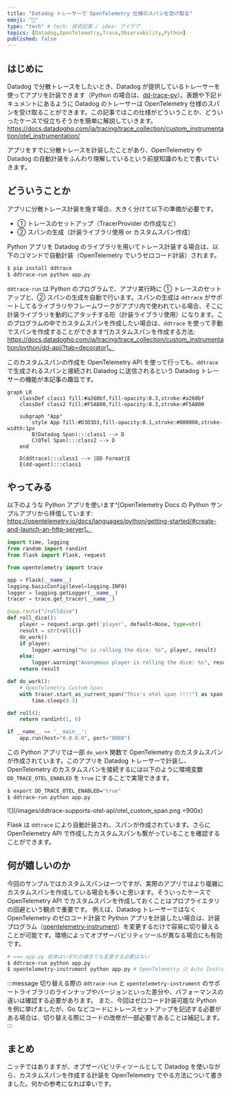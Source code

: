 ```yaml
---
title: "Datadog トレーサーで OpenTelemetry 仕様のスパンを受け取る"
emoji: "🔭"
type: "tech" # tech: 技術記事 / idea: アイデア
topics: [Datadog,OpenTelemetry,Trace,Observability,Python]
published: false
---
```


## はじめに
Datadog で分散トレースをしたいとき、Datadog が提供しているトレーサーを使ってアプリを計装できます（Python の場合は、[dd-trace-py](https://github.com/DataDog/dd-trace-py)）。表題や下記ドキュメントにあるように Datadog のトレーサーは OpenTelemetry 仕様のスパンを受け取ることができます。この記事ではこの仕様がどういうことか、どういったケースで役立ちそうかを簡単に解説していきます。
https://docs.datadoghq.com/ja/tracing/trace_collection/custom_instrumentation/otel_instrumentation/

アプリをすでに分散トレースを計装したことがあり、OpenTelemetry や Datadog の自動計装をふんわり理解しているという前提知識のもとで書いていきます。

## どういうことか
アプリに分散トレース計装を施す場合、大きく分けて以下の準備が必要です。
- ① トレースのセットアップ（TracerProvider の作成など）
- ② スパンの生成（計装ライブラリ使用 or カスタムスパン作成）

Python アプリを Datadog のライブラリを用いてトレース計装する場合は、以下のコマンドで自動計装（OpenTelemetry でいうゼロコード計装）されます。
```sh
$ pip install ddtrace
$ ddtrace-run python app.py
```
`ddtrace-run` は Python のプログラムで、アプリ実行時に ① トレースのセットアップと、② スパンの生成を自動で行います。スパンの生成は `ddtrace` がサポートしてるライブラリやフレームワークがアプリ内で使われている場合、そこに計装ライブラリを動的にアタッチする形（計装ライブラリ使用）になります。このプログラムの中でカスタムスパンを作成したい場合は、`ddtrace` を使って手動でスパンを作成することができます^[カスタムスパンを作成する方法: https://docs.datadoghq.com/ja/tracing/trace_collection/custom_instrumentation/python/dd-api/?tab=decorator]。

このカスタムスパンの作成を OpenTelemetry API を使って行っても、`ddtrace` で生成されるスパンと接続され Datadog に送信されるという Datadog トレーサーの機能が本記事の趣旨です。

```mermaid
graph LR
    classDef class1 fill:#a260bf,fill-opacity:0.3,stroke:#a260bf
    classDef class2 fill:#F5A800,fill-opacity:0.3,stroke:#F5A800

    subgraph "App"
        style App fill:#D3D3D3,fill-opacity:0.1,stroke:#000000,stroke-width:1px
        B(Datadog Span):::class1 --> D
        C(OTel Span):::class2 --> D
    end
    
    D(ddtrace):::class1 --> |DD Format|E
    E(dd-agent):::class1
```

## やってみる
以下のような Python アプリを使います^[OpenTelemetry Docs の Python サンプルアプリから拝借しています: https://opentelemetry.io/docs/languages/python/getting-started/#create-and-launch-an-http-server]。
```python:app.py
import time, logging
from random import randint
from flask import Flask, request

from opentelemetry import trace

app = Flask(__name__)
logging.basicConfig(level=logging.INFO)
logger = logging.getLogger(__name__)
tracer = trace.get_tracer(__name__)

@app.route("/rolldice")
def roll_dice():
    player = request.args.get('player', default=None, type=str)
    result = str(roll())
    do_work()
    if player:
        logger.warning("%s is rolling the dice: %s", player, result)
    else:
        logger.warning("Anonymous player is rolling the dice: %s", result)
    return result

def do_work():
    # OpenTelemetry Custom Span
    with tracer.start_as_current_span("This's otel span !!!!") as span:
        time.sleep(0.3)

def roll():
    return randint(1, 6)

if __name__ == '__main__':
    app.run(host="0.0.0.0", port="8080")
```

この Python アプリでは一部 `do_work` 関数で OpenTelemetry のカスタムスパンが作成されています。このアプリを Datadog トレーサーで計装し、OpenTelemetry のカスタムスパンを接続するには以下のように環境変数 `DD_TRACE_OTEL_ENABLED` を `true` にすることで実現できます。
```sh
$ export DD_TRACE_OTEL_ENABLED="true"
$ ddtrace-run python app.py
```

![](/images/ddtrace-supports-otel-api/otel_custom_span.png =900x)

Flask は `ddtrace` により自動計装され、スパンが作成されています。さらに OpenTelemetry API で作成したカスタムスパンも繋がっていることを確認することができます。

## 何が嬉しいのか
今回のサンプルではカスタムスパンは一つですが、実際のアプリではより複雑にカスタムスパンを作成している場合も多いと思います。そういったケースで OpenTelemetry API でカスタムスパンを作成しておくことはプロプライエタリの回避という観点で重要です。
例えば、Datadog トレーサーではなく OpenTelemetry のゼロコード計装で Python アプリを計装したい場合は、計装プログラム（[opentelemetry-instrument](https://opentelemetry.io/docs/zero-code/python/#configuring-the-agent)）を変更するだけで容易に切り替えることが可能です。環境によってオブザーバビリティツールが異なる場合にも有効です。
```sh
# === app.py 自体はいずれの場合でも変更する必要はない
$ ddtrace-run python app.py
$ opentelemetry-instrument python app.py # OpenTelemetry の Auto Instrumentation ツールを使用
```
:::message
切り替える際の `ddtrace-run` と `opentelemetry-instrument` のサポートライブラリのラインナップやバージョンといった差分や、パフォーマンスの違いは確認する必要があります。
また、今回はゼロコード計装可能な Python を例に挙げましたが、Go などコードにトレースセットアップを記述する必要がある場合は、切り替える際にコードの改修が一部必要であることは補記します。
:::

## まとめ
ニッチではありますが、オブザーバビリティツールとして Datadog を使いながら、カスタムスパンを作成する計装を OpenTelemetry でやる方法について書きました。何かの参考になれば幸いです。